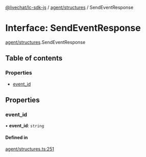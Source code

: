 [@livechat/lc-sdk-js](../README.md) / [agent/structures](../modules/agent_structures.md) / SendEventResponse

# Interface: SendEventResponse

[agent/structures](../modules/agent_structures.md).SendEventResponse

## Table of contents

### Properties

- [event\_id](agent_structures.SendEventResponse.md#event_id)

## Properties

### event\_id

• **event\_id**: `string`

#### Defined in

[agent/structures.ts:251](https://github.com/livechat/lc-sdk-js/blob/4da1eb6/src/agent/structures.ts#L251)
